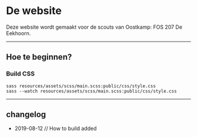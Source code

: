 # De website

Deze website wordt gemaakt voor de scouts van Oostkamp: FOS 207 De Eekhoorn.

----
## Hoe te beginnen?
### Build CSS
	sass resources/assets/scss/main.scss:public/css/style.css
	sass --watch resources/assets/scss/main.scss:public/css/style.css

---
## changelog
* 2019-08-12 // How to build added

